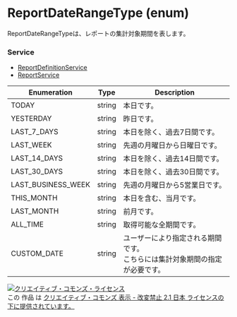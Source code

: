 # ReportDateRangeType (enum)
ReportDateRangeTypeは、レポートの集計対象期間を表します。

### Service
+ [ReportDefinitionService](../services/ReportDefinitionService.md)
+ [ReportService](../services/ReportService.md)

| Enumeration | Type | Description | 
|---|---|---|
| TODAY| string| 本日です。 |
| YESTERDAY| string| 昨日です。 |
| LAST_7_DAYS| string| 本日を除く、過去7日間です。 |
| LAST_WEEK| string| 先週の月曜日から日曜日です。 |
| LAST_14_DAYS| string| 本日を除く、過去14日間です。 |
| LAST_30_DAYS| string| 本日を除く、過去30日間です。 |
| LAST_BUSINESS_WEEK| string| 先週の月曜日から5営業日です。 |
| THIS_MONTH| string| 本日を含む、当月です。 |
| LAST_MONTH| string| 前月です。 |
| ALL_TIME| string| 取得可能な全期間です。 |
| CUSTOM_DATE| string| ユーザーにより指定される期間です。<br>こちらには集計対象期間の指定が必要です。 |

<a rel="license" href="http://creativecommons.org/licenses/by-nd/2.1/jp/"><img alt="クリエイティブ・コモンズ・ライセンス" style="border-width:0" src="https://i.creativecommons.org/l/by-nd/2.1/jp/88x31.png" /></a><br />この 作品 は <a rel="license" href="http://creativecommons.org/licenses/by-nd/2.1/jp/">クリエイティブ・コモンズ 表示 - 改変禁止 2.1 日本 ライセンスの下に提供されています。</a>
